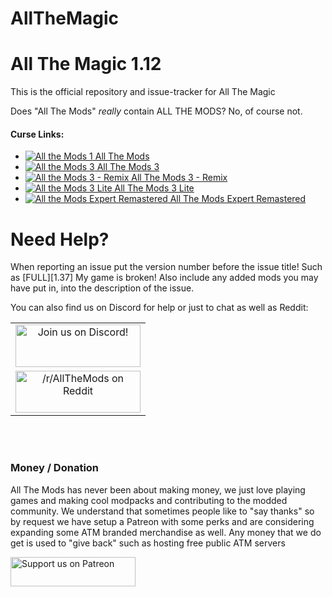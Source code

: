 # AllTheMagic

All The Magic 1.12
======
This is the official repository and issue-tracker for All The Magic
  
Does "All The Mods" *really* contain ALL THE MODS? No, of course not.
  
#### Curse Links: 
+ [![All the Mods 1](http://cf.way2muchnoise.eu/242462.svg "ATM1") All The Mods](https://mods.curse.com/modpacks/minecraft/242462-all-the-mods)  
+ [![All the Mods 3](http://cf.way2muchnoise.eu/269708.svg "ATM3") All The Mods 3](https://mods.curse.com/modpacks/minecraft/269708-all-the-mods-3)
+ [![All the Mods 3 - Remix](http://cf.way2muchnoise.eu/301845.svg "ATM3 - Remix") All The Mods 3 - Remix](https://www.curseforge.com/minecraft/modpacks/all-the-mods-3-remix)  
+ [![All the Mods 3 Lite](http://cf.way2muchnoise.eu/274129.svg "ATM3: Lite") All The Mods 3 Lite](https://minecraft.curseforge.com/projects/atm-3-lite)  
+ [![All the Mods Expert Remastered](http://cf.way2muchnoise.eu/274849.svg "ATMER") All The Mods Expert Remastered](https://mods.curse.com/modpacks/minecraft/252034-all-the-mods-expert)  
  
Need Help?
======
When reporting an issue put the version number before the issue title! Such as [FULL][1.37] My game is broken! Also include any added mods you may have put in, into the description of the issue. 
 
You can also find us on Discord for help or just to chat as well as Reddit:   
  
|              |
|:------------:|
|<a href="https://discordapp.com/invite/rbSZNDQ"><img src="https://discordapp.com/assets/fc0b01fe10a0b8c602fb0106d8189d9b.png" alt="Join us on Discord!"  width="200" height="68"></a>|
|<a href="https://www.reddit.com/r/allthemods"><img src="https://www.redditstatic.com/about/assets/reddit-logo.png" alt="/r/AllTheMods on Reddit"  width="200" height="67"></a>|
<br>
<br>

### Money / Donation

All The Mods has never been about making money, we just love playing games and making cool modpacks and contributing to the modded community. We understand that sometimes people like to "say thanks" so by request we have setup a Patreon with some perks and are considering expanding some ATM branded merchandise as well. Any money that we do get is used to "give back" such as hosting free public ATM servers   

<a href="https://www.patreon.com/allthemods">
	<img src="https://c5.patreon.com/external/logo/become_a_patron_button.png" alt="Support us on Patreon"  width="200" height="47">
</a>  

